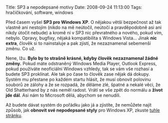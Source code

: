 Title: SP3 a nepodepsané motivy
Date: 2008-09-24 11:13:00
Tags: hračičkování, software, windows

Před časem vyšel **SP3 pro Windows XP**. O nějakou větší bezpečnost
až tak vlastně ani nestojím (nikdo na mě neútočil, neútočí a
pravděpodobně asi ani nikdy útočit nebude) a kromě ní v SP3 nic
převratného a nového, pokud vím, nebylo. Opravy, bugfixy, nějaká
kompatibilita s Windows Vista… Jinak **nic extra**, člověk si to
nainstaluje a pak zjistí, že nezaznamenal sebemenší změnu. Co už.

Nene, lžu.
**Bylo by to strašně krásné, kdyby člověk nezaznamenal žádné změny.**
Pokud máte odstraněný Windows Media Player, Outlook Express, pokud
používáte neoficiální Windows vzhledy, tak se vám vše rozhasí a
budete SP3 proklínat. Ale tak po čase to člověk zase nějak dá
dokupy. Systém mu přestane po každém startu hlásit, že musí obnovit
polovinu souborů ze zálohy a že se rozpadá, že děláme zlé, špatné a
nekalé věci, že Old Shatterhand by z nás neměl radost. Vrátí se vše
zpět do normálu a **život jde dál**. Asi nám to Microsoft dělá,
abychom se nenudili.

Až budete dávat systém do pořádku jako já a zjistíte, že nemůžete
najít způsob, jak **obnovit své nepodepsané styly** pro Windows XP,
zkuste
[tuhle stránku](http://www.ovsem.net/windows-xp/sp3-uxtheme-patcher-11-pouzivejte-nepodepsane-motivy-pro-windows-xp-sp3).